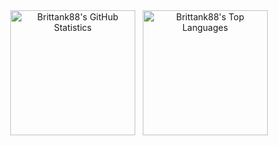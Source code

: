 <!--
**Brittank88/Brittank88** is a ✨ _special_ ✨ repository because its `README.md` (this file) appears on your GitHub profile.

Here are some ideas to get you started:

- 🔭 I’m currently working on ...
- 🌱 I’m currently learning ...
- 👯 I’m looking to collaborate on ...
- 🤔 I’m looking for help with ...
- 💬 Ask me about ...
- 📫 How to reach me: ...
- 😄 Pronouns: ...
- ⚡ Fun fact: ...
-->

<div align="center">

<img height="200" alt="Brittank88's GitHub Statistics" src="https://github-readme-stats.vercel.app/api?username=Brittank88&show_icons=true&theme=tokyonight&custom_title=Github%20Statistics" />
&nbsp;
<img height="200" alt="Brittank88's Top Languages" src="https://github-readme-stats.vercel.app/api/top-langs/?username=anuraghazra&langs_count=10&theme=tokyonight&layout=compact&custom_title=Top%20Languages" />

</div>
